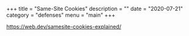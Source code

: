 +++
title = "Same-Site Cookies"
description = ""
date = "2020-07-21"
category = "defenses"
menu = "main"
+++

https://web.dev/samesite-cookies-explained/